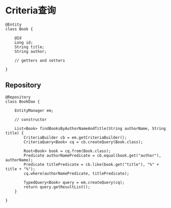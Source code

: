 # Criteria查询

	@Entity
	class Book {
	 
	    @Id
	    Long id;
	    String title;
	    String author;
	 
	    // getters and setters
	 
	}

## Repository

	@Repository
	class BookDao {
	 
	    EntityManager em;
	 
	    // constructor
	 
	    List<Book> findBooksByAuthorNameAndTitle(String authorName, String title) {
	        CriteriaBuilder cb = em.getCriteriaBuilder();
	        CriteriaQuery<Book> cq = cb.createQuery(Book.class);
	 
	        Root<Book> book = cq.from(Book.class);
	        Predicate authorNamePredicate = cb.equal(book.get("author"), authorName);
	        Predicate titlePredicate = cb.like(book.get("title"), "%" + title + "%");
	        cq.where(authorNamePredicate, titlePredicate);
	 
	        TypedQuery<Book> query = em.createQuery(cq);
	        return query.getResultList();
	    }
	 
	}

